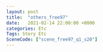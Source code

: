 ```yaml
---
layout: post
title:  "others_free97"
date:   2021-02-14 22:00:00 +0000
categories: Etc
Tags: Story Etc
SceneCode: ["scene_free97_q1_s20"]
---
```

